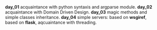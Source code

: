 **day_01** acquaintance with python syntaxis and argparse module.
**day_02** acquaintance with Domain Driven Design.
**day_03** magic methods and simple classes inheritance.
**day_04** simple servers: based on **wsgiref**, based on **flask**, aqcuaintance with threading.